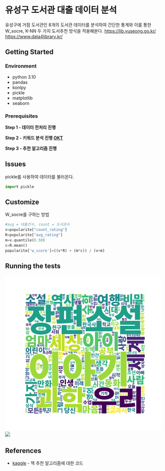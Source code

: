 # 유성구 도서관 대출 데이터 분석
유성구에 거점 도서관인 8개의 도서관 데이터를 분석하여 간단한 통계와 이를 통한 W_socre, K-NN 두 가지 도서추천 방식을 적용해본다. 
https://lib.yuseong.go.kr/
https://www.data4library.kr/

## Getting Started
### Environment
 - python 3.10
 - pandas
 - konlpy
 - pickle
 - matplotlib
 - seaborn
### Prerequisites
**Step 1 - 데이터 전처리 진행**   
  
**Step 2 - 키워드 분석 진행 [OKT](https://liveyourit.tistory.com/57)**  
  
**Step 3 - 추천 알고리즘 진행**

## Issues
pickle를 사용하여 데이터를 불러온다.
```python
import pickle
```

## Customize
W_socre를 구하는 방법
```python
#avg = 대출건수, count = 도서권수
v=popularite["count_rating"]
R=popularite["avg_rating"]
m=v.quantile(0.50)
c=R.mean()
popularite['w_score']=((v*R) + (m*c)) / (v+m)
```

## Running the tests
![](/동감_워드클라우드.png)
![](imgs/run.gif)

## References
- [kaggle](http://github.com/NVIDIA-AI-IOT/jetcam) - 책 추천 알고리즘에 대한 코드

